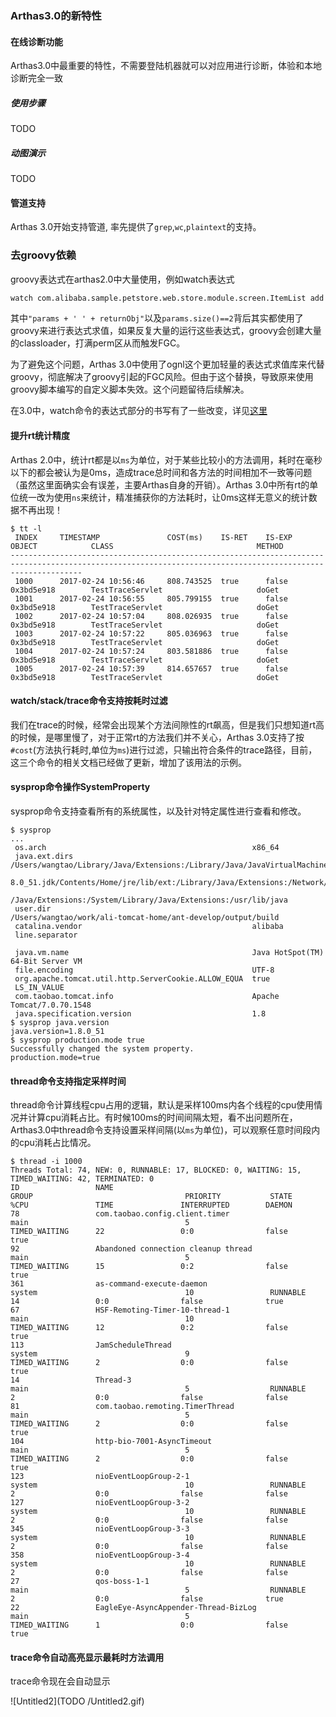 ### Arthas3.0的新特性

#### 在线诊断功能
Arthas3.0中最重要的特性，不需要登陆机器就可以对应用进行诊断，体验和本地诊断完全一致

##### 使用步骤

TODO

##### 动图演示

TODO

#### 管道支持
Arthas 3.0开始支持管道, 率先提供了`grep`,`wc`,`plaintext`的支持。


### 去groovy依赖

groovy表达式在arthas2.0中大量使用，例如watch表达式

```bash
watch com.alibaba.sample.petstore.web.store.module.screen.ItemList add "params + ' ' + returnObj" params.size()==2
```

其中`"params + ' ' + returnObj"`以及`params.size()==2`背后其实都使用了groovy来进行表达式求值，如果反复大量的运行这些表达式，groovy会创建大量的classloader，打满perm区从而触发FGC。

为了避免这个问题，Arthas 3.0中使用了ognl这个更加轻量的表达式求值库来代替groovy，彻底解决了groovy引起的FGC风险。但由于这个替换，导致原来使用groovy脚本编写的自定义脚本失效。这个问题留待后续解决。

在3.0中，watch命令的表达式部分的书写有了一些改变，详见[这里](https://alibaba.github.io/arthas/watch)

#### 提升rt统计精度

Arthas 2.0中，统计rt都是以`ms`为单位，对于某些比较小的方法调用，耗时在毫秒以下的都会被认为是0ms，造成trace总时间和各方法的时间相加不一致等问题（虽然这里面确实会有误差，主要Arthas自身的开销）。Arthas 3.0中所有rt的单位统一改为使用`ns`来统计，精准捕获你的方法耗时，让0ms这样无意义的统计数据不再出现！

```
$ tt -l
 INDEX     TIMESTAMP               COST(ms)    IS-RET    IS-EXP   OBJECT            CLASS                                METHOD
------------------------------------------------------------------------------------------------------------------------------------------------------------
 1000      2017-02-24 10:56:46     808.743525  true      false    0x3bd5e918        TestTraceServlet                     doGet
 1001      2017-02-24 10:56:55     805.799155  true      false    0x3bd5e918        TestTraceServlet                     doGet
 1002      2017-02-24 10:57:04     808.026935  true      false    0x3bd5e918        TestTraceServlet                     doGet
 1003      2017-02-24 10:57:22     805.036963  true      false    0x3bd5e918        TestTraceServlet                     doGet
 1004      2017-02-24 10:57:24     803.581886  true      false    0x3bd5e918        TestTraceServlet                     doGet
 1005      2017-02-24 10:57:39     814.657657  true      false    0x3bd5e918        TestTraceServlet                     doGet
```

#### watch/stack/trace命令支持按耗时过滤

我们在trace的时候，经常会出现某个方法间隙性的rt飙高，但是我们只想知道rt高的时候，是哪里慢了，对于正常rt的方法我们并不关心，Arthas 3.0支持了按`#cost`(方法执行耗时,单位为`ms`)进行过滤，只输出符合条件的trace路径，目前，这三个命令的相关文档已经做了更新，增加了该用法的示例。  

#### sysprop命令操作SystemProperty

sysprop命令支持查看所有的系统属性，以及针对特定属性进行查看和修改。

```
$ sysprop
...
 os.arch                                              x86_64
 java.ext.dirs                                        /Users/wangtao/Library/Java/Extensions:/Library/Java/JavaVirtualMachines/jdk1.
                                                      8.0_51.jdk/Contents/Home/jre/lib/ext:/Library/Java/Extensions:/Network/Library
                                                      /Java/Extensions:/System/Library/Java/Extensions:/usr/lib/java
 user.dir                                             /Users/wangtao/work/ali-tomcat-home/ant-develop/output/build
 catalina.vendor                                      alibaba
 line.separator

 java.vm.name                                         Java HotSpot(TM) 64-Bit Server VM
 file.encoding                                        UTF-8
 org.apache.tomcat.util.http.ServerCookie.ALLOW_EQUA  true
 LS_IN_VALUE
 com.taobao.tomcat.info                               Apache Tomcat/7.0.70.1548
 java.specification.version                           1.8
$ sysprop java.version
java.version=1.8.0_51
$ sysprop production.mode true
Successfully changed the system property.
production.mode=true
```

#### thread命令支持指定采样时间

thread命令计算线程cpu占用的逻辑，默认是采样100ms内各个线程的cpu使用情况并计算cpu消耗占比。有时候100ms的时间间隔太短，看不出问题所在，Arthas3.0中thread命令支持设置采样间隔(以`ms`为单位)，可以观察任意时间段内的cpu消耗占比情况。

```
$ thread -i 1000                                                                                                                                                                                                                     
Threads Total: 74, NEW: 0, RUNNABLE: 17, BLOCKED: 0, WAITING: 15, TIMED_WAITING: 42, TERMINATED: 0                                                                                                                                   
ID                 NAME                                                     GROUP                                  PRIORITY           STATE              %CPU               TIME               INTERRUPTED        DAEMON             
78                 com.taobao.config.client.timer                           main                                   5                  TIMED_WAITING      22                 0:0                false              true               
92                 Abandoned connection cleanup thread                      main                                   5                  TIMED_WAITING      15                 0:2                false              true               
361                as-command-execute-daemon                                system                                 10                 RUNNABLE           14                 0:0                false              true               
67                 HSF-Remoting-Timer-10-thread-1                           main                                   10                 TIMED_WAITING      12                 0:2                false              true               
113                JamScheduleThread                                        system                                 9                  TIMED_WAITING      2                  0:0                false              true               
14                 Thread-3                                                 main                                   5                  RUNNABLE           2                  0:0                false              false              
81                 com.taobao.remoting.TimerThread                          main                                   5                  TIMED_WAITING      2                  0:0                false              true               
104                http-bio-7001-AsyncTimeout                               main                                   5                  TIMED_WAITING      2                  0:0                false              true               
123                nioEventLoopGroup-2-1                                    system                                 10                 RUNNABLE           2                  0:0                false              false              
127                nioEventLoopGroup-3-2                                    system                                 10                 RUNNABLE           2                  0:0                false              false              
345                nioEventLoopGroup-3-3                                    system                                 10                 RUNNABLE           2                  0:0                false              false              
358                nioEventLoopGroup-3-4                                    system                                 10                 RUNNABLE           2                  0:0                false              false              
27                 qos-boss-1-1                                             main                                   5                  RUNNABLE           2                  0:0                false              true               
22                 EagleEye-AsyncAppender-Thread-BizLog                     main                                   5                  TIMED_WAITING      1                  0:0                false              true               
```


#### trace命令自动高亮显示最耗时方法调用

trace命令现在会自动显示

![Untitled2](TODO /Untitled2.gif)



